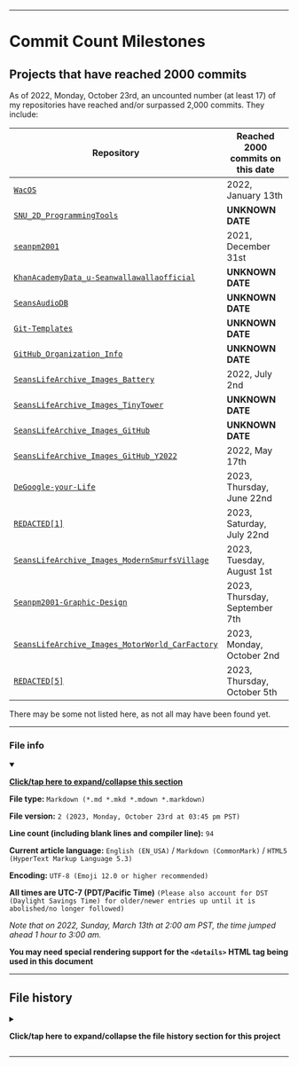 
***

# Commit Count Milestones

## Projects that have reached 2000 commits

As of 2022, Monday, October 23rd, an uncounted number (at least 17) of my repositories have reached and/or surpassed 2,000 commits. They include:

| Repository | Reached 2000 commits on this date |
|---|---|
| [`WacOS`](https://github.com/seanpm2001/WacOS/) | 2022, January 13th |
| [`SNU_2D_ProgrammingTools`](https://github.com/seanpm2001/SNU_2D_ProgrammingTools/) | **UNKNOWN DATE** |
| [`seanpm2001`](https://github.com/seanpm2001/seanpm2001/) | 2021, December 31st |
| [`KhanAcademyData_u-Seanwallawallaofficial`](https://github.com/seanpm2001/KhanAcademyData_u-Seanwallawallaofficial) | **UNKNOWN DATE** |
| [`SeansAudioDB`](https://github.com/seanpm2001/SeansAudioDB/) | **UNKNOWN DATE** |
| [`Git-Templates`](https://github.com/seanpm2001/Git-Templates/) | **UNKNOWN DATE** |
| [`GitHub_Organization_Info`](https://github.com/seanpm2001/GitHub_Organization_Info/) | **UNKNOWN DATE** |
| [`SeansLifeArchive_Images_Battery`](https://github.com/seanpm2001/SeansLifeArchive_Images_Battery/) | 2022, July 2nd |
| [`SeansLifeArchive_Images_TinyTower`](https://github.com/seanpm2001/SeansLifeArchive_Images_TinyTower/) | **UNKNOWN DATE** |
| [`SeansLifeArchive_Images_GitHub`](https://github.com/seanpm2001/SeansLifeArchive_Images_GitHub/) | **UNKNOWN DATE** |
| [`SeansLifeArchive_Images_GitHub_Y2022`](https://github.com/seanpm2001/SeansLifeArchive_Images_GitHub_Y2022/) | 2022, May 17th |
| [`DeGoogle-your-Life`](https://github.com/seanpm2001/Degoogle-your-life/) | 2023, Thursday, June 22nd |
| [`REDACTED[1]`](https://github.com/seanpm2001/REDACTED-1/) | 2023, Saturday, July 22nd |
| [`SeansLifeArchive_Images_ModernSmurfsVillage`](https://github.com/seanpm2001/SeansLifeArchive_Images_ModernSmurfsVillage/) | 2023, Tuesday, August 1st |
| [`Seanpm2001-Graphic-Design`](https://github.com/seanpm2001/Seanpm2001-Graphic-Design/) | 2023, Thursday, September 7th |
| [`SeansLifeArchive_Images_MotorWorld_CarFactory`](https://github.com/seanpm2001/SeansLifeArchive_Images_MotorWorld_CarFactory/) | 2023, Monday, October 2nd |
| [`REDACTED[5]`](https://github.com/seanpm2001/REDACTED-5/) | 2023, Thursday, October 5th |

There may be some not listed here, as not all may have been found yet.

***

### File info

<details open><summary><p lang="en"><b><u>Click/tap here to expand/collapse this section</u></b></p></summary>

**File type:** `Markdown (*.md *.mkd *.mdown *.markdown)`

**File version:** `2 (2023, Monday, October 23rd at 03:45 pm PST)`

**Line count (including blank lines and compiler line):** `94`

**Current article language:** `English (EN_USA)` / `Markdown (CommonMark)` / `HTML5 (HyperText Markup Language 5.3)`

**Encoding:** `UTF-8 (Emoji 12.0 or higher recommended)`

**All times are UTC-7 (PDT/Pacific Time)** `(Please also account for DST (Daylight Savings Time) for older/newer entries up until it is abolished/no longer followed)`

_Note that on 2022, Sunday, March 13th at 2:00 am PST, the time jumped ahead 1 hour to 3:00 am._

**You may need special rendering support for the `<details>` HTML tag being used in this document**

</details>

***

## File history

<details><summary><p lang="en"><b>Click/tap here to expand/collapse the file history section for this project</b></p></summary>

<details><summary><p lang="en"><b>Version 1 (2022, Thursday, August 18th at 1:18 pm PST)</b></p></summary>

**This version was made by:** [`@seanpm2001`](https://github.com/seanpm2001/)

> Changes:

- [x] Started the file
- [x] Added the title section
- [x] Added the main table, with 11 entries
- [x] Added the `file info` section
- [x] Added the `file history` section
- [ ] No other changes in version 1

</details>

<details><summary><p lang="en"><b>Version 2 (2022, Monday, October 23rd at 03:45 pm PST)</b></p></summary>

**This version was made by:** [`@seanpm2001`](https://github.com/seanpm2001/)

> Changes:

- [x] Updated the title section
- [x] Updated the main table, with 6 new entries, now totaling 17 entries.
- [x] Updated the `file info` section
- [x] Updated the `file history` section
- [ ] No other changes in version 2

</details>

</details>

***
